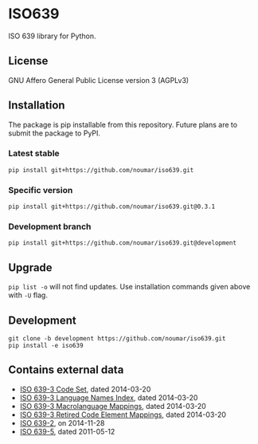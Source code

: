 # ISO639
ISO 639 library for Python.

## License
GNU Affero General Public License version 3 (AGPLv3)

## Installation
The package is pip installable from this repository. Future plans are to submit the package to PyPI.

### Latest stable
```
pip install git+https://github.com/noumar/iso639.git
```

### Specific version
```
pip install git+https://github.com/noumar/iso639.git@0.3.1
```

### Development branch
```
pip install git+https://github.com/noumar/iso639.git@development
```

## Upgrade
```pip list -o``` will not find updates. Use installation commands given above with ```-U``` flag.

## Development
```
git clone -b development https://github.com/noumar/iso639.git
pip install -e iso639
```

## Contains external data
- [ISO 639-3 Code Set](http://www-01.sil.org/iso639-3/iso-639-3.tab), dated 2014-03-20
- [ISO 639-3 Language Names Index](http://www-01.sil.org/iso639-3/iso-639-3_Name_Index.tab), dated 2014-03-20
- [ISO 639-3 Macrolanguage Mappings](http://www-01.sil.org/iso639-3/iso-639-3-macrolanguages.tab), dated 2014-03-20
- [ISO 639-3 Retired Code Element Mappings](http://www-01.sil.org/iso639-3/iso-639-3_Retirements.tab), dated 2014-03-20
- [ISO 639-2](http://id.loc.gov/vocabulary/iso639-2.tsv), on 2014-11-28
- [ISO 639-5](http://id.loc.gov/vocabulary/iso639-5.tsv), dated 2011-05-12
